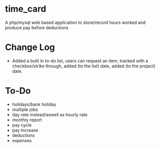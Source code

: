 # time_card

A php/mysql web based application to store/record hours worked and produce pay before deductions

# Change Log
* Added a built in to-do list, users can request an item, tracked with a checkbox/strike through, added (to the list) date, added (to the project) date.

# To-Do
* holidays/bank holiday
* multiple jobs
* day rate instead/aswell as hourly rate
* monthly report
* pay cycle
* pay increase
* deductions
* expenses
